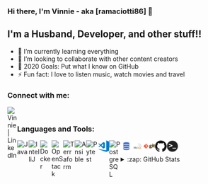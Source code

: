### Hi there, I'm Vinnie - aka [ramaciotti86] 👋

## I'm a Husband, Developer, and other stuff!!

- 🌱 I’m currently learning everything
- 👯 I’m looking to collaborate with other content creators
- 🥅 2020 Goals: Put what I know on GitHub
- ⚡ Fun fact: I love to listen music, watch movies and travel

### Connect with me:

[<img align="left" alt="Vinnie | LinkedIn" width="22px" src="https://cdn.jsdelivr.net/npm/simple-icons@v3/icons/linkedin.svg" />][linkedin]

<br />

### Languages and Tools:

<img align="left" alt="Java" width="26px" src="https://cdn.iconscout.com/icon/free/png-512/java-43-569305.png" />
<img align="left" alt="IntelliJ" width="26px" src="https://upload.wikimedia.org/wikipedia/commons/thumb/d/d5/IntelliJ_IDEA_Logo.svg/1024px-IntelliJ_IDEA_Logo.svg.png" />
<img align="left" alt="Docker" width="26px" src="https://encrypted-tbn0.gstatic.com/images?q=tbn%3AANd9GcT_GPcHwOtEAhOjlLpQvsLhNGikDL5Z7zePVg&usqp=CAU" />
<img align="left" alt="OpenStack" width="26px" src="https://cdn.iconscout.com/icon/free/png-512/openstack-4-569296.png" />
<img align="left" alt="Terraform" width="26px" src="https://encrypted-tbn0.gstatic.com/images?q=tbn%3AANd9GcQLnmIxKm4OxDtMON5769IrARo_IJoWSDotCA&usqp=CAU" />
<img align="left" alt="Ansible" width="26px" src="https://encrypted-tbn0.gstatic.com/images?q=tbn%3AANd9GcS_Acc4FQZKGencSDNv2z3BZX0iIU6J4wColQ&usqp=CAU" />
<img align="left" alt="Pytest" width="26px" src="https://encrypted-tbn0.gstatic.com/images?q=tbn%3AANd9GcQIRN1DQvwq4hLIF4A5ryKfS1BASau1tAgl2A&usqp=CAU" />
<img align="left" alt="Visual Studio Code" width="26px" src="https://raw.githubusercontent.com/github/explore/80688e429a7d4ef2fca1e82350fe8e3517d3494d/topics/visual-studio-code/visual-studio-code.png" />
<img align="left" alt="PostgreSQL" width="26px" src="https://encrypted-tbn0.gstatic.com/images?q=tbn%3AANd9GcSIEy4UK6dcyJ-MPJnmvb6Ydf_M5Es3LV3R4g&usqp=CAU" />
<img align="left" alt="SQL" width="26px" src="https://raw.githubusercontent.com/github/explore/80688e429a7d4ef2fca1e82350fe8e3517d3494d/topics/sql/sql.png" />
<img align="left" alt="MySQL" width="26px" src="https://raw.githubusercontent.com/github/explore/80688e429a7d4ef2fca1e82350fe8e3517d3494d/topics/mysql/mysql.png" />
<img align="left" alt="Git" width="26px" src="https://raw.githubusercontent.com/github/explore/80688e429a7d4ef2fca1e82350fe8e3517d3494d/topics/git/git.png" />
<img align="left" alt="GitHub" width="26px" src="https://raw.githubusercontent.com/github/explore/78df643247d429f6cc873026c0622819ad797942/topics/github/github.png" />
<img align="left" alt="Terminal" width="26px" src="https://raw.githubusercontent.com/github/explore/80688e429a7d4ef2fca1e82350fe8e3517d3494d/topics/terminal/terminal.png" />

<br />
<br />

</details>

<details>
  <summary>:zap: GitHub Stats</summary>

  <img align="left" alt="ramaciotti86's GitHub Stats" src="https://github-readme-stats.codestackr.vercel.app/api?username=ramaciotti86&show_icons=true&hide_border=true" />

</details>

[linkedin]: https://www.linkedin.com/in/vin%C3%ADcius-ramaciotti-914617b4/

